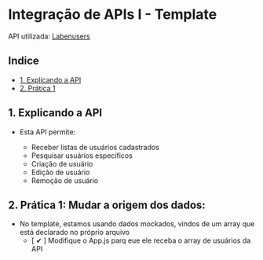 # Integração de APIs I - Template

API utilizada: [Labenusers](https://documenter.getpostman.com/view/7549981/SzfCT5G2#intro)

## Indice

-   [1. Explicando a API](#1-explicando-a-api)
-   [2. Prática 1](#2-prática-1-mudar-a-origem-dos-dados)

## 1. Explicando a API

-   Esta API permite:

    -   Receber listas de usuários cadastrados
    -   Pesquisar usuários específicos
    -   Criação de usuário
    -   Edição de usuário
    -   Remoção de usuário

## 2. Prática 1: Mudar a origem dos dados:

-   No template, estamos usando dados mockados, vindos de um array que está declarado no próprio arquivo
    -   [ ✔ ] Modifique o App.js parq eue ele receba o array de usuários da API
